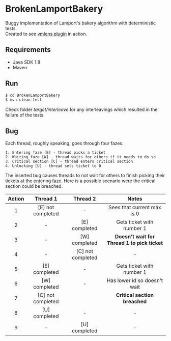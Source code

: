 # BrokenLamportBakery

Buggy implementation of Lamport's bakery algorithm with deterministic tests.  
Created to see [vmlens plugin](https://vmlens.com/) in action.

## Requirements

- Java SDK 1.8
- Maven

## Run

```sh
$ cd BrokenLamportBakery
$ mvn clean test
```

Check folder *target/interleave* for any interleavings which resulted in the failure of the tests.

## Bug

Each thread, roughly speaking, goes through four fazes. 

    1. Entering faze [E] - thread picks a ticket 
    2. Waiting faze [W] - thread waits for others if it needs to do so
    3. Critical section [C] - thread enters critical section
    4. Unlocking [U] - thread sets ticket to 0
    
The inserted bug causes threads to not wait for others to finish picking their tickets at the entering faze.
Here is a possible scenario were the critical section could be breached.  

| Action 	|      Thread 1     	|      Thread 2     	|                     Notes                    	|
|:------:	|:-----------------:	|:-----------------:	|:--------------------------------------------:	|
|    1   	| [E] not completed 	|         -         	|          Sees that current max is 0          	|
|    2   	|         -         	|   [E] completed   	|           Gets ticket with number 1          	|
|    3   	|         -         	|   [W] completed   	| **Doesn't wait for Thread 1 to pick ticket** 	|
|    4   	|         -         	| [C] not completed 	|                       -                      	|
|    5   	|   [E] completed   	|         -         	|           Gets ticket with number 1          	|
|    6   	|   [W] completed   	|         -         	|         Has lower id so doesn't wait         	|
|    7   	| [C] not completed 	|                   	|         **Critical section breached**        	|
|    8   	|   [U] completed   	|         -         	|                       -                      	|
|    9   	|         -         	|   [U] completed   	|                       -                      	|
